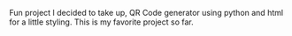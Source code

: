 Fun project I decided to take up, QR Code generator using python and html for a little styling. This is my favorite project so far.
